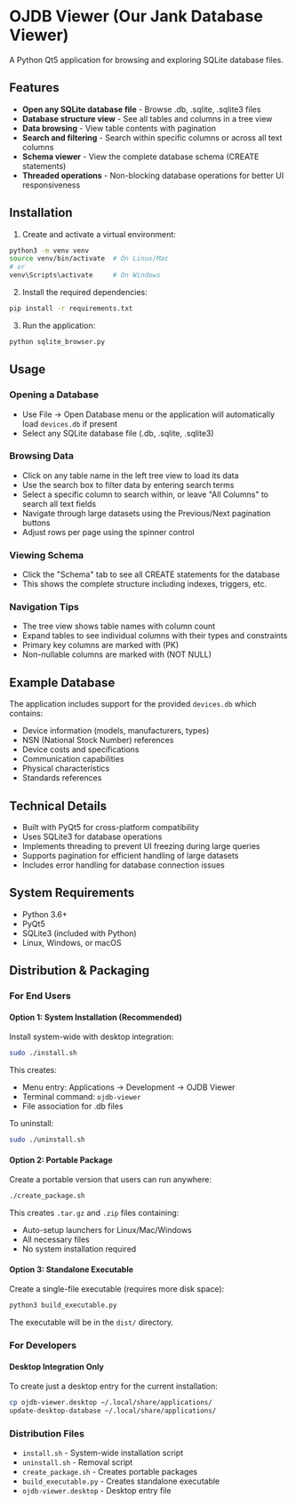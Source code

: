 # OJDB Viewer (Our Jank Database Viewer)

A Python Qt5 application for browsing and exploring SQLite database files.

## Features

- **Open any SQLite database file** - Browse .db, .sqlite, .sqlite3 files
- **Database structure view** - See all tables and columns in a tree view
- **Data browsing** - View table contents with pagination
- **Search and filtering** - Search within specific columns or across all text columns
- **Schema viewer** - View the complete database schema (CREATE statements)
- **Threaded operations** - Non-blocking database operations for better UI responsiveness

## Installation

1. Create and activate a virtual environment:
```bash
python3 -m venv venv
source venv/bin/activate  # On Linux/Mac
# or
venv\Scripts\activate     # On Windows
```

2. Install the required dependencies:
```bash
pip install -r requirements.txt
```

3. Run the application:
```bash
python sqlite_browser.py
```

## Usage

### Opening a Database
- Use File → Open Database menu or the application will automatically load `devices.db` if present
- Select any SQLite database file (.db, .sqlite, .sqlite3)

### Browsing Data
- Click on any table name in the left tree view to load its data
- Use the search box to filter data by entering search terms
- Select a specific column to search within, or leave "All Columns" to search all text fields
- Navigate through large datasets using the Previous/Next pagination buttons
- Adjust rows per page using the spinner control

### Viewing Schema
- Click the "Schema" tab to see all CREATE statements for the database
- This shows the complete structure including indexes, triggers, etc.

### Navigation Tips
- The tree view shows table names with column count
- Expand tables to see individual columns with their types and constraints
- Primary key columns are marked with (PK)
- Non-nullable columns are marked with (NOT NULL)

## Example Database

The application includes support for the provided `devices.db` which contains:
- Device information (models, manufacturers, types)
- NSN (National Stock Number) references
- Device costs and specifications
- Communication capabilities
- Physical characteristics
- Standards references

## Technical Details

- Built with PyQt5 for cross-platform compatibility
- Uses SQLite3 for database operations
- Implements threading to prevent UI freezing during large queries
- Supports pagination for efficient handling of large datasets
- Includes error handling for database connection issues

## System Requirements

- Python 3.6+
- PyQt5
- SQLite3 (included with Python)
- Linux, Windows, or macOS

## Distribution & Packaging

### For End Users

#### Option 1: System Installation (Recommended)
Install system-wide with desktop integration:
```bash
sudo ./install.sh
```
This creates:
- Menu entry: Applications → Development → OJDB Viewer
- Terminal command: `ojdb-viewer`
- File association for .db files

To uninstall:
```bash
sudo ./uninstall.sh
```

#### Option 2: Portable Package
Create a portable version that users can run anywhere:
```bash
./create_package.sh
```
This creates `.tar.gz` and `.zip` files containing:
- Auto-setup launchers for Linux/Mac/Windows
- All necessary files
- No system installation required

#### Option 3: Standalone Executable
Create a single-file executable (requires more disk space):
```bash
python3 build_executable.py
```
The executable will be in the `dist/` directory.

### For Developers

#### Desktop Integration Only
To create just a desktop entry for the current installation:
```bash
cp ojdb-viewer.desktop ~/.local/share/applications/
update-desktop-database ~/.local/share/applications/
```

### Distribution Files

- `install.sh` - System-wide installation script
- `uninstall.sh` - Removal script  
- `create_package.sh` - Creates portable packages
- `build_executable.py` - Creates standalone executable
- `ojdb-viewer.desktop` - Desktop entry file 